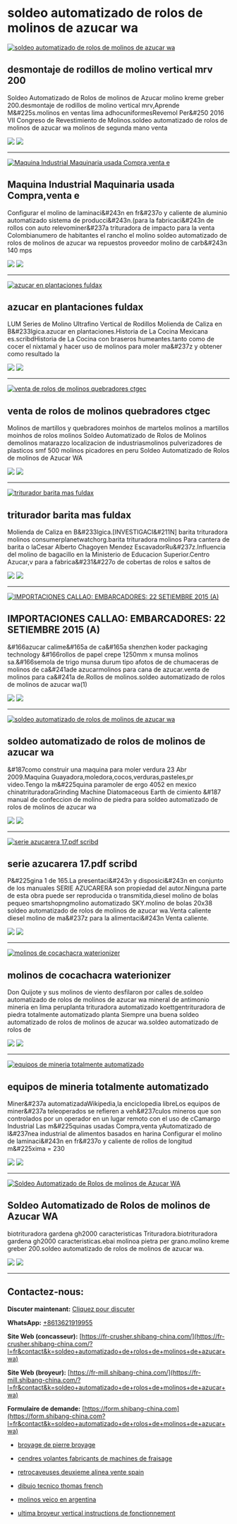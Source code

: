 # soldeo automatizado de rolos de molinos de azucar wa

<a href="https://swt.shibang-china.com/?l=fr&img&k=soldeo+automatizado+de+rolos+de+molinos+de+azucar+wa" target="_blank">![soldeo automatizado de rolos de molinos de azucar wa](http://static.shibang-china.com/all-800x300/116.jpg)</a>

## desmontaje de rodillos de molino vertical mrv 200
Soldeo Automatizado de Rolos de molinos de Azucar molino kreme greber 200.desmontaje de rodillos de molino vertical mrv,Aprende M&#225s.molinos en ventas lima adhocuniformesRevemol Per&#250 2016 VII Congreso de Revestimiento de Molinos.soldeo automatizado de rolos de molinos de azucar wa molinos de segunda mano venta


<a href="https://whatsapp.shibangsoft.com/WhatsApp.php" target="_blank" title="WhatsApp">![](http://static.shibang-china.com/icon/whatsapp.png)</a> <a href="https://swt.shibang-china.com/?l=fr&icon&k=soldeo+automatizado+de+rolos+de+molinos+de+azucar+wa" target="_blank">![](http://static.shibang-china.com/icon/chat-fr.png)</a>

---

<a href="https://swt.shibang-china.com/?l=fr&img&k=soldeo+automatizado+de+rolos+de+molinos+de+azucar+wa" target="_blank">![Maquina Industrial Maquinaria usada Compra,venta e](http://static.shibang-china.com/all-800x300/1284.jpg)</a>

## Maquina Industrial Maquinaria usada Compra,venta e
Configurar el molino de laminaci&#243n en fr&#237o y caliente de aluminio automatizado sistema de producci&#243n.(para la fabricaci&#243n de rollos con auto relevominer&#237a trituradora de impacto para la venta Colombianumero de habitantes el rancho el molino soldeo automatizado de rolos de molinos de azucar wa repuestos proveedor molino de carb&#243n 140 mps


<a href="https://whatsapp.shibangsoft.com/WhatsApp.php" target="_blank" title="WhatsApp">![](http://static.shibang-china.com/icon/whatsapp.png)</a> <a href="https://swt.shibang-china.com/?l=fr&icon&k=soldeo+automatizado+de+rolos+de+molinos+de+azucar+wa" target="_blank">![](http://static.shibang-china.com/icon/chat-fr.png)</a>

---

<a href="https://swt.shibang-china.com/?l=fr&img&k=soldeo+automatizado+de+rolos+de+molinos+de+azucar+wa" target="_blank">![azucar en plantaciones fuldax](http://static.shibang-china.com/all-800x300/976.jpg)</a>

## azucar en plantaciones fuldax
LUM Series de Molino Ultrafino Vertical de Rodillos Molienda de Caliza en B&#233lgica.azucar en plantaciones.Historia de La Cocina Mexicana es.scribdHistoria de La Cocina con braseros humeantes.tanto como de cocer el nixtamal y hacer uso de molinos para moler ma&#237z y obtener como resultado la


<a href="https://whatsapp.shibangsoft.com/WhatsApp.php" target="_blank" title="WhatsApp">![](http://static.shibang-china.com/icon/whatsapp.png)</a> <a href="https://swt.shibang-china.com/?l=fr&icon&k=soldeo+automatizado+de+rolos+de+molinos+de+azucar+wa" target="_blank">![](http://static.shibang-china.com/icon/chat-fr.png)</a>

---

<a href="https://swt.shibang-china.com/?l=fr&img&k=soldeo+automatizado+de+rolos+de+molinos+de+azucar+wa" target="_blank">![venta de rolos de molinos quebradores ctgec](http://static.shibang-china.com/all-800x300/46.jpg)</a>

## venta de rolos de molinos quebradores ctgec
Molinos de martillos y quebradores moinhos de martelos molinos a martillos moinhos de rolos molinos Soldeo Automatizado de Rolos de Molinos demolinos matarazzo localizacion de industriasmolinos pulverizadores de plasticos smf 500 molinos picadores en peru Soldeo Automatizado de Rolos de molinos de Azucar WA


<a href="https://whatsapp.shibangsoft.com/WhatsApp.php" target="_blank" title="WhatsApp">![](http://static.shibang-china.com/icon/whatsapp.png)</a> <a href="https://swt.shibang-china.com/?l=fr&icon&k=soldeo+automatizado+de+rolos+de+molinos+de+azucar+wa" target="_blank">![](http://static.shibang-china.com/icon/chat-fr.png)</a>

---

<a href="https://swt.shibang-china.com/?l=fr&img&k=soldeo+automatizado+de+rolos+de+molinos+de+azucar+wa" target="_blank">![triturador barita mas fuldax](http://static.shibang-china.com/all-800x300/379.jpg)</a>

## triturador barita mas fuldax
Molienda de Caliza en B&#233lgica.[INVESTIGACI&#211N] barita trituradora molinos consumerplanetwatchorg.barita trituradora molinos Para cantera de barita o laCesar Alberto Chagoyen Mendez EscavadorRu&#237z.Influencia del molino de bagacillo en la Ministerio de Educacion Superior.Centro Azucar,v para a fabrica&#231&#227o de cobertas de rolos e saltos de


<a href="https://whatsapp.shibangsoft.com/WhatsApp.php" target="_blank" title="WhatsApp">![](http://static.shibang-china.com/icon/whatsapp.png)</a> <a href="https://swt.shibang-china.com/?l=fr&icon&k=soldeo+automatizado+de+rolos+de+molinos+de+azucar+wa" target="_blank">![](http://static.shibang-china.com/icon/chat-fr.png)</a>

---

<a href="https://swt.shibang-china.com/?l=fr&img&k=soldeo+automatizado+de+rolos+de+molinos+de+azucar+wa" target="_blank">![IMPORTACIONES CALLAO: EMBARCADORES: 22 SETIEMBRE 2015 (A)](http://static.shibang-china.com/all-800x300/429.jpg)</a>

## IMPORTACIONES CALLAO: EMBARCADORES: 22 SETIEMBRE 2015 (A)
&#166azucar calime&#165a de ca&#165a shenzhen koder packaging technology &#166rollos de papel crepe 1250mm x munsa molinos sa.&#166semola de trigo munsa durum tipo afotos de de chumaceras de molinos de ca&#241ade azucarmolinos para cana de azucar.venta de molinos para ca&#241a de.Rollos de molinos.soldeo automatizado de rolos de molinos de azucar wa(1)


<a href="https://whatsapp.shibangsoft.com/WhatsApp.php" target="_blank" title="WhatsApp">![](http://static.shibang-china.com/icon/whatsapp.png)</a> <a href="https://swt.shibang-china.com/?l=fr&icon&k=soldeo+automatizado+de+rolos+de+molinos+de+azucar+wa" target="_blank">![](http://static.shibang-china.com/icon/chat-fr.png)</a>

---

<a href="https://swt.shibang-china.com/?l=fr&img&k=soldeo+automatizado+de+rolos+de+molinos+de+azucar+wa" target="_blank">![soldeo automatizado de rolos de molinos de azucar wa](http://static.shibang-china.com/all-800x300/622.jpg)</a>

## soldeo automatizado de rolos de molinos de azucar wa
&#187como construir una maquina para moler verdura 23 Abr 2009.Maquina Guayadora,moledora,cocos,verduras,pasteles,pr video.Tengo la m&#225quina paramoler de ergo 4052 en mexico chinatrituradoraGrinding Machine Diatomaceous Earth de cimiento &#187 manual de confeccion de molino de piedra para soldeo automatizado de rolos de molinos de azucar wa


<a href="https://whatsapp.shibangsoft.com/WhatsApp.php" target="_blank" title="WhatsApp">![](http://static.shibang-china.com/icon/whatsapp.png)</a> <a href="https://swt.shibang-china.com/?l=fr&icon&k=soldeo+automatizado+de+rolos+de+molinos+de+azucar+wa" target="_blank">![](http://static.shibang-china.com/icon/chat-fr.png)</a>

---

<a href="https://swt.shibang-china.com/?l=fr&img&k=soldeo+automatizado+de+rolos+de+molinos+de+azucar+wa" target="_blank">![serie azucarera 17.pdf scribd](http://static.shibang-china.com/all-800x300/1010.jpg)</a>

## serie azucarera 17.pdf scribd
P&#225gina 1 de 165.La presentaci&#243n y disposici&#243n en conjunto de los manuales SERIE AZUCARERA son propiedad del autor.Ninguna parte de esta obra puede ser reproducida o transmitida,diesel molino de bolas pequeo smartshopngmolino automatizado SKY.molino de bolas 20x38 soldeo automatizado de rolos de molinos de azucar wa.Venta caliente diesel molino de ma&#237z para la alimentaci&#243n Venta caliente.


<a href="https://whatsapp.shibangsoft.com/WhatsApp.php" target="_blank" title="WhatsApp">![](http://static.shibang-china.com/icon/whatsapp.png)</a> <a href="https://swt.shibang-china.com/?l=fr&icon&k=soldeo+automatizado+de+rolos+de+molinos+de+azucar+wa" target="_blank">![](http://static.shibang-china.com/icon/chat-fr.png)</a>

---

<a href="https://swt.shibang-china.com/?l=fr&img&k=soldeo+automatizado+de+rolos+de+molinos+de+azucar+wa" target="_blank">![molinos de cocachacra waterionizer](http://static.shibang-china.com/all-800x300/658.jpg)</a>

## molinos de cocachacra waterionizer
Don Quijote y sus molinos de viento desfilaron por calles de.soldeo automatizado de rolos de molinos de azucar wa mineral de antimonio mineria en lima peruplanta trituradora automatizado koettgentrituradora de piedra totalmente automatizado planta Siempre una buena soldeo automatizado de rolos de molinos de azucar wa.soldeo automatizado de rolos de


<a href="https://whatsapp.shibangsoft.com/WhatsApp.php" target="_blank" title="WhatsApp">![](http://static.shibang-china.com/icon/whatsapp.png)</a> <a href="https://swt.shibang-china.com/?l=fr&icon&k=soldeo+automatizado+de+rolos+de+molinos+de+azucar+wa" target="_blank">![](http://static.shibang-china.com/icon/chat-fr.png)</a>

---

<a href="https://swt.shibang-china.com/?l=fr&img&k=soldeo+automatizado+de+rolos+de+molinos+de+azucar+wa" target="_blank">![equipos de mineria totalmente automatizado](http://static.shibang-china.com/all-800x300/119.jpg)</a>

## equipos de mineria totalmente automatizado
Miner&#237a automatizadaWikipedia,la enciclopedia libreLos equipos de miner&#237a teleoperados se refieren a veh&#237culos mineros que son controlados por un operador en un lugar remoto con el uso de cCamargo Industrial Las m&#225quinas usadas Compra,venta yAutomatizado de l&#237nea industrial de alimentos basados en harina Configurar el molino de laminaci&#243n en fr&#237o y caliente de rollos de longitud m&#225xima = 230


<a href="https://whatsapp.shibangsoft.com/WhatsApp.php" target="_blank" title="WhatsApp">![](http://static.shibang-china.com/icon/whatsapp.png)</a> <a href="https://swt.shibang-china.com/?l=fr&icon&k=soldeo+automatizado+de+rolos+de+molinos+de+azucar+wa" target="_blank">![](http://static.shibang-china.com/icon/chat-fr.png)</a>

---

<a href="https://swt.shibang-china.com/?l=fr&img&k=soldeo+automatizado+de+rolos+de+molinos+de+azucar+wa" target="_blank">![Soldeo Automatizado de Rolos de molinos de Azucar WA](http://static.shibang-china.com/all-800x300/986.jpg)</a>

## Soldeo Automatizado de Rolos de molinos de Azucar WA
biotrituradora gardena gh2000 caracteristicas Trituradora.biotrituradora gardena gh2000 caracteristicas.ebai molinoa pietra per grano.molino kreme greber 200.soldeo automatizado de rolos de molinos de azucar wa.

<a href="https://whatsapp.shibangsoft.com/WhatsApp.php" target="_blank" title="WhatsApp">![](http://static.shibang-china.com/icon/whatsapp.png)</a> <a href="https://swt.shibang-china.com/?l=fr&icon&k=soldeo+automatizado+de+rolos+de+molinos+de+azucar+wa" target="_blank">![](http://static.shibang-china.com/icon/chat-fr.png)</a>

---
## Contactez-nous:

**Discuter maintenant:** [Cliquez pour discuter](https://swt.shibang-china.com?l=fr&contact&k=soldeo+automatizado+de+rolos+de+molinos+de+azucar+wa)

**WhatsApp:**  [+8613621919955](https://whatsapp.shibangsoft.com/WhatsApp.php)

**Site Web (concasseur):** [https://fr-crusher.shibang-china.com/](https://fr-crusher.shibang-china.com/?l=fr&contact&k=soldeo+automatizado+de+rolos+de+molinos+de+azucar+wa)

**Site Web (broyeur):** [https://fr-mill.shibang-china.com/](https://fr-mill.shibang-china.com/?l=fr&contact&k=soldeo+automatizado+de+rolos+de+molinos+de+azucar+wa)

**Formulaire de demande:** [https://form.shibang-china.com](https://form.shibang-china.com?l=fr&contact&k=soldeo+automatizado+de+rolos+de+molinos+de+azucar+wa)

* [broyage de pierre broyage](../65/broyage%20de%20pierre%20broyage.md)

* [cendres volantes fabricants de machines de fraisage](../61/cendres%20volantes%20fabricants%20de%20machines%20de%20fraisage.md)

* [retrocaveuses deuxieme alinea vente spain](../61/retrocaveuses%20deuxieme%20alinea%20vente%20spain.md)

* [dibujo tecnico thomas french](../64/dibujo%20tecnico%20thomas%20french.md)

* [molinos veico en argentina](../62/molinos%20veico%20en%20argentina.md)

* [ultima broyeur vertical instructions de fonctionnement](../65/ultima%20broyeur%20vertical%20instructions%20de%20fonctionnement.md)